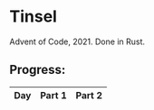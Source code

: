 # Tinsel
Advent of Code, 2021. Done in Rust.

## Progress:
| Day | Part 1 | Part 2 |
| --- | ------ | ------ |